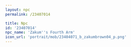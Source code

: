 ```yaml
---
layout: npc
permalink: /23407014

title: Npc
id: '23407014'
npc_name: 'Zakum''s Fourth Arm'
icon_url: 'portrait/mob/23404071_b_zakumbrown04_p.png'
---
```

